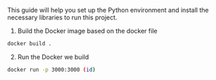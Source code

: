 This guide will help you set up the Python environment and install the necessary libraries to run this project.

1. Build the Docker image based on the docker file
```bash
docker build .
```

2. Run the Docker we build
```bash
docker run -p 3000:3000 (id)
```